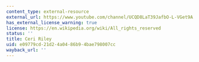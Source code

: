 ```yaml
---
content_type: external-resource
external_url: https://www.youtube.com/channel/UCQD8LaT39JafbO-L-VGet9A
has_external_license_warning: true
license: https://en.wikipedia.org/wiki/All_rights_reserved
status: ''
title: Ceri Riley
uid: e09779cd-21d2-4a04-86b9-4bae798007cc
wayback_url: ''
---
```

